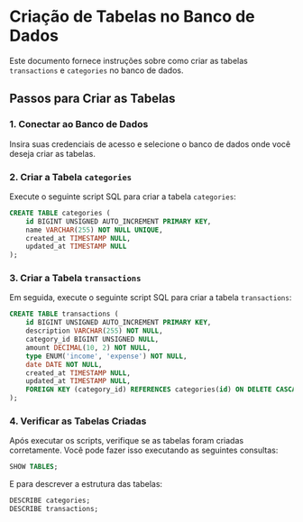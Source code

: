 # Criação de Tabelas no Banco de Dados

Este documento fornece instruções sobre como criar as tabelas `transactions` e `categories` no banco de dados.

## Passos para Criar as Tabelas

### 1. Conectar ao Banco de Dados
Insira suas credenciais de acesso e selecione o banco de dados onde você deseja criar as tabelas.

### 2. Criar a Tabela `categories`

Execute o seguinte script SQL para criar a tabela `categories`:

```sql
CREATE TABLE categories (
    id BIGINT UNSIGNED AUTO_INCREMENT PRIMARY KEY,
    name VARCHAR(255) NOT NULL UNIQUE,
    created_at TIMESTAMP NULL,
    updated_at TIMESTAMP NULL
);
```

### 3. Criar a Tabela `transactions`

Em seguida, execute o seguinte script SQL para criar a tabela `transactions`:

```sql
CREATE TABLE transactions (
    id BIGINT UNSIGNED AUTO_INCREMENT PRIMARY KEY,
    description VARCHAR(255) NOT NULL,
    category_id BIGINT UNSIGNED NULL,
    amount DECIMAL(10, 2) NOT NULL,
    type ENUM('income', 'expense') NOT NULL,
    date DATE NOT NULL,
    created_at TIMESTAMP NULL,
    updated_at TIMESTAMP NULL,
    FOREIGN KEY (category_id) REFERENCES categories(id) ON DELETE CASCADE
);
```

### 4. Verificar as Tabelas Criadas

Após executar os scripts, verifique se as tabelas foram criadas corretamente. Você pode fazer isso executando as seguintes consultas:

```sql
SHOW TABLES;
```

E para descrever a estrutura das tabelas:

```sql
DESCRIBE categories;
DESCRIBE transactions;
```
